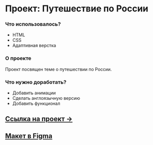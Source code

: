# Проект: Путешествие по России

### Что использовалось?
* HTML
* CSS
* Адаптивная верстка

### О проекте

Проект посвящен теме о путешествии по России.

### Что нужно доработать?
* Добавить анимации
* Сделать англоязычную версию
* Добавить функционал

## [Ссылка на проект &rarr;](https://ser141.github.io/russian-travel/index.html)
## [Макет в Figma](https://www.figma.com/file/5S2WSbEFL6awjVWJ0NWL8Q/Sprint-3_-Russia-_-desktop-%2B-mobile?node-id=28503%3A0)

